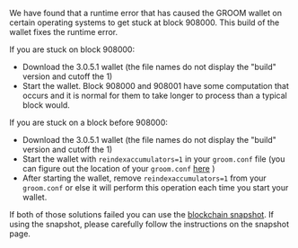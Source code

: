We have found that a runtime error that has caused the GROOM wallet on certain operating systems to get stuck at block 908000. This build of the wallet fixes the runtime error.

If you are stuck on block 908000:
- Download the 3.0.5.1 wallet (the file names do not display the "build" version and cutoff the 1)
- Start the wallet. Block 908000 and 908001 have some computation that occurs and it is normal for them to take longer to process than a typical block would.

If you are stuck on a block before 908000:
- Download the 3.0.5.1 wallet (the file names do not display the "build" version and cutoff the 1)
- Start the wallet with `reindexaccumulators=1` in your `groom.conf` file (you can figure out the location of your `groom.conf` [here](https://groom.freshdesk.com/support/solutions/articles/30000004664-where-are-my-wallet-dat-blockchain-and-configuration-conf-files-located-) )
- After starting the wallet, remove `reindexaccumulators=1` from your `groom.conf` or else it will perform this operation each time you start your wallet.

If both of those solutions failed you can use the [blockchain snapshot](http://178.254.23.111/~pub/GROOM/Daily-Snapshots-Html/GROOM-Daily-Snapshots.html). If using the snapshot, please carefully follow the instructions on the snapshot page.